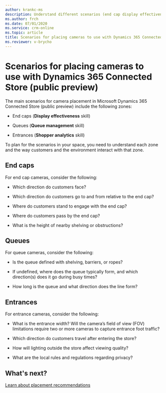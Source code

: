 ```yaml
---
author: krankc-ms
description: Understand different scenarios (end cap display effectiveness, queue management, and shopper analytics) for Dynamics 365 Connected Store (public preview)
ms.author: frch
ms.date: 07/01/2020
ms.service: crm-online
ms.topic: article
title: Scenarios for placing cameras to use with Dynamics 365 Connected Store (public preview)
ms.reviewer: v-brycho
---
```


# Scenarios for placing cameras to use with Dynamics 365 Connected Store (public preview)

The main scenarios for camera placement in Microsoft Dynamics 365 Connected Store (public preview) include the following zones:

- End caps (**Display effectiveness** skill)

- Queues (**Queue management** skill)

- Entrances (**Shopper analytics** skill)

To plan for the scenarios in your space, you need to understand each zone and the way customers and the environment interact with that zone.

## End caps

For end cap cameras, consider the following:

- Which direction do customers face?

- Which direction do customers go to and from relative to the end cap?

- Where do customers stand to engage with the end cap?

- Where do customers pass by the end cap?

- What is the height of nearby shelving or obstructions?

## Queues

For queue cameras, consider the following:

- Is the queue defined with shelving, barriers, or ropes? 

- If undefined, where does the queue typically form, and which direction(s) does it go during busy times?

- How long is the queue and what direction does the line form?

## Entrances

For entrance cameras, consider the following:

- What is the entrance width? Will the camera’s field of view (FOV) limitations require two or more cameras to capture entrance foot traffic?

- Which direction do customers travel after entering the store?

- How will lighting outside the store affect viewing quality?

- What are the local rules and regulations regarding privacy?

## What's next?

[Learn about placement recommendations](camera-placement-recommendations.md)


